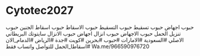 # Cytotec2027
‏حبوب اجهاض حبوب تسقيط حبوب التسقيط حبوب الاسقاط حبوب اسقاط الجنين حبوب تنزيل الحمل حبوب الاجهاض حبوب انزال اجهاض حبوب الانزال سايتوتك البريطاني الاصلي  #السعودية #الامارات #حبوب #بحرين #كويت #جدة #الرياض #الدمام_الان #اسقاطا_الحمل للتواصل واتساب فقط  Wa.me/966590976720
